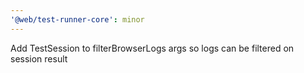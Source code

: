 ```yaml
---
'@web/test-runner-core': minor
---
```


Add TestSession to filterBrowserLogs args so logs can be filtered on session result
